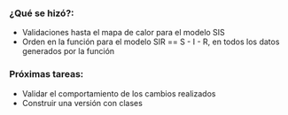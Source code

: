### ¿Qué se hizó?:
 - Validaciones hasta el mapa de calor para el modelo SIS
 - Orden en la función para el modelo SIR == S - I - R, en todos los datos generados por la función
### Próximas tareas:
 - Validar el comportamiento de los cambios realizados 
 - Construir una versión con clases
